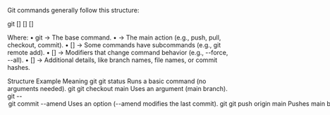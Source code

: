 Git commands generally follow this structure:

git <command> [<subcommand>] [<options>] [<arguments>]

Where:
	•	git → The base command.
	•	<command> → The main action (e.g., push, pull, checkout, commit).
	•	[<subcommand>] → Some commands have subcommands (e.g., git remote add).
	•	[<options>] → Modifiers that change command behavior (e.g., --force, --all).
	•	[<arguments>] → Additional details, like branch names, file names, or commit hashes.

Structure	Example	Meaning
git <command>	git status	Runs a basic command (no arguments needed).
git <command> <argument>	git checkout main	Uses an argument (main branch).
git <command> --<option>	git commit --amend	Uses an option (--amend modifies the last commit).
git <command> <argument1> <argument2>	git push origin main	Pushes main branch to origin.
git <command> --<option> <argument>	git log --since=1.week	Shows commits from the past week.
git <command> <subcommand> <argument>	git remote add origin <url>	Adds a new remote repository.

   